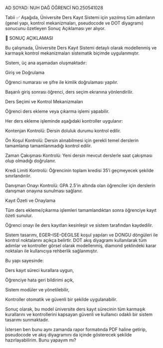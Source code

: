 AD SOYAD: NUH DAĞ
ÖĞRENCİ NO.250541028

Tabii ✅
Aşağıda, Üniversite Ders Kayıt Sistemi için yazılmış tüm adımların (genel yapı, kontrol mekanizmaları, pseudocode ve DOT diyagramı) sonucunu özetleyen Sonuç Açıklaması yer alıyor.

🧾 SONUÇ AÇIKLAMASI

Bu çalışmada, Üniversite Ders Kayıt Sistemi detaylı olarak modellenmiş ve karmaşık kontrol mekanizmaları sistematik biçimde uygulanmıştır.

Sistem, üç ana aşamadan oluşmaktadır:

Giriş ve Doğrulama

Öğrenci numarası ve şifre ile kimlik doğrulaması yapılır.

Başarılı giriş sonrası öğrenci, ders seçim ekranına yönlendirilir.

Ders Seçimi ve Kontrol Mekanizmaları

Öğrenci ders ekleme veya çıkarma işlemi yapabilir.

Her ders ekleme işleminde aşağıdaki kontroller uygulanır:

Kontenjan Kontrolü: Dersin doluluk durumu kontrol edilir.

Ön Koşul Kontrolü: Dersin alınabilmesi için gerekli temel derslerin tamamlanıp tamamlanmadığı kontrol edilir.

Zaman Çakışması Kontrolü: Yeni dersin mevcut derslerle saat çakışması olup olmadığı doğrulanır.

Kredi Limiti Kontrolü: Öğrencinin toplam kredisi 35’i geçmeyecek şekilde sınırlandırılır.

Danışman Onayı Kontrolü: GPA 2.5’in altında olan öğrenciler için derslerin danışman onayına sunulması sağlanır.

Kayıt Özeti ve Onaylama

Tüm ders ekleme/çıkarma işlemleri tamamlandıktan sonra öğrenciye kayıt özeti sunulur.

Öğrenci onayı ile ders kayıtları kesinleşir ve sistem tarafından kaydedilir.

Sistem tasarımı, EGER–ISE–DEGILSE koşul yapıları ve DONGU döngüleri ile kontrol noktalarını açıkça belirtir.
DOT akış diyagramı kullanılarak tüm adımlar ve kontroller görsel olarak modellenmiş, diamond şeklindeki karar noktaları ile kullanıcıya rehberlik sağlanmıştır.

Bu yapı sayesinde:

Ders kayıt süreci kurallara uygun,

Öğrenciye hata geri bildirimi açık,

Sistem modüler ve yönetilebilir,

Kontroller otomatik ve güvenli bir şekilde uygulanabilir.

Sonuç olarak, bu model üniversite ders kayıt sürecinin tüm karmaşık kurallarını ve kontrollerini kapsayan güvenli ve kullanıcı odaklı bir sistem tasarımı sunmaktadır.

İstersen ben bunu aynı zamanda rapor formatında PDF haline getirip, pseudocode ve akış diyagramını da içinde gösterecek şekilde hazırlayabilirim.
Bunu yapayım mı?
